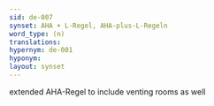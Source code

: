 ```yaml
---
sid: de-007
synset: AHA + L-Regel, AHA-plus-L-Regeln
word_type: (n)
translations: 
hypernym: de-001
hyponym: 
layout: synset
---
```

extended AHA-Regel to include venting rooms as well